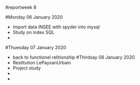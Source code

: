 
#reportweek 8

#Monday 06 January 2020
- Import data INSEE with spyder into mysql
- Study on index SQL 
-
#Thuesday 07 January 2020
- back to functionel relitionship
#Thirdsay 08 January 2020
- Restitution LePaysanUrbain
- Project study
-
-

